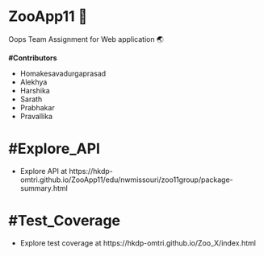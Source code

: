 # ZooApp11 :file_folder:
Oops Team Assignment for Web application :earth_asia:

**#Contributors**
* Homakesavadurgaprasad 
* Alekhya 
* Harshika 
* Sarath 
* Prabhakar
* Pravallika


**#Explore_API**
===============
<ul>
  <li>
Explore API at https://hkdp-omtri.github.io/ZooApp11/edu/nwmissouri/zoo11group/package-summary.html
    </li>
 </ul>
  

**#Test_Coverage**
===============
<ul>
  <li>
Explore test coverage at https://hkdp-omtri.github.io/Zoo_X/index.html
    </li>
 </ul>
  

